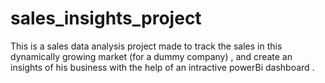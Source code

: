 # sales_insights_project
This is a sales data analysis project made to track the sales in this dynamically growing market (for a dummy company) ,
and create an insights of his business with the help of an intractive powerBi dashboard . 

